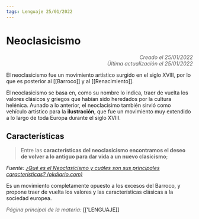 ```yaml
---
tags: Lenguaje 25/01/2022
---
```


# Neoclasicismo
<div style="text-align: right; opacity: 0.7; font-style: italic;">Creado el 25/01/2022</div>
<div style="text-align: right; opacity: 0.7; font-style: italic;">Última actualización el 25/01/2022</div>

El neoclasicismo fue un movimiento artístico surgido en el siglo XVIII, por lo que es posterior al [[Barroco]] y al [[Renacimiento]].

El neoclasicismo se basa en, como su nombre lo indica, traer de vuelta los valores clásicos y griegos que habían sido heredados por la cultura helénica.
Aunado a lo anterior, el neoclacisimo también sirvió como vehículo artístico para la **ilustración**, que fue un movimiento muy extendido a lo largo de toda Europa durante el siglo XVIII.

## Características 

> Entre las **características del neoclasicismo encontramos el deseo de volver a lo antiguo para dar vida a un nuevo clasicismo**;

*Fuente: [¿Qué es el Neoclasicismo y cuáles son sus principales características? (okdiario.com)](https://okdiario.com/curiosidades/caracteristicas-neoclasicismo-1317146)*

Es un movimiento completamente opuesto a los excesos del Barroco, y propone traer de vuelta los valores y las características clásicas a la sociedad europea.

<span style="opacity: 0.7; font-style: italic;">Página principal de la materia:</span> [['LENGUAJE]]